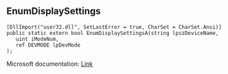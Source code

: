 ## EnumDisplaySettings

```
[DllImport("user32.dll", SetLastError = true, CharSet = CharSet.Ansi)]
public static extern bool EnumDisplaySettingsA(string lpszDeviceName,
   uint iModeNum,
   ref DEVMODE lpDevMode
);
```

Microsoft documentation: [Link](https://docs.microsoft.com/en-us/windows/win32/api/winuser/nf-winuser-enumdisplaysettingsa)
